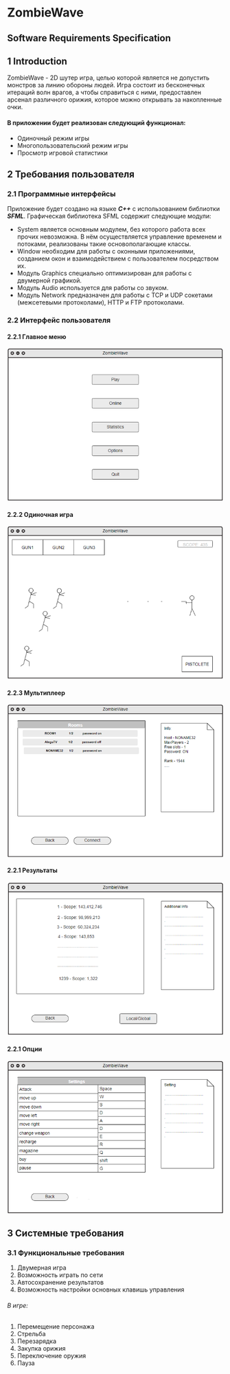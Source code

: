 # ZombieWave
## Software Requirements Specification
## 1 Introduction

ZombieWave - 2D шутер игра, целью которой является не допустить монстров за линию обороны людей. Игра состоит из бесконечных итераций волн врагов, а чтобы справиться с ними, предоставлен арсенал различного орижия, которое можно открывать за накопленные очки.

#### В приложении будет реализован следующий функционал:
- Одиночный режим игры
- Многопользовательский режим игры
- Просмотр игровой статистики

## 2 Требования пользователя

### 2.1 Программные интерфейсы

Приложение будет создано на языке ***C++*** с использованием библиотки ***SFML***. Графическая библиотека SFML содержит следующие модули: 
- System является основным модулем, без которого работа всех прочих невозможна. В нём осуществляется управление временем и потоками, реализованы такие основополагающие классы.
- Window необходим для работы с оконными приложениями, созданием окон и взаимодействием с пользователем посредством их.
- Модуль Graphics специально оптимизирован для работы с двумерной графикой.
- Модуль Audio используется для работы со звуком. 
- Модуль Network предназначен для работы с TCP и UDP сокетами (межсетевыми протоколами), HTTP и FTP протоколами.

### 2.2 Интерфейс пользователя

#### 2.2.1 Главное меню
![](/Documentation/Mockups/MainMenu.png)

#### 2.2.2 Одиночная игра
![](/Documentation/Mockups/Game.png)

#### 2.2.3 Мультиплеер
![](/Documentation/Mockups/Mulitlayer.png)

#### 2.2.1 Результаты
![](/Documentation/Mockups/Results.png)

#### 2.2.1 Опции
![](/Documentation/Mockups/Options.png)

## 3 Системные требования

### 3.1 Функциональные требования

1. Двумерная игра
2. Возможность играть по сети
3. Автосохранение результатов
4. Возможность настройки основных клавишь управления

###### В игре:
1. Перемещение персонажа
2. Стрельба
3. Перезарядка
4. Закупка орижия
5. Переключение оружия
6. Пауза

    


